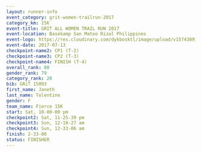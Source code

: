 ```yaml
---
layout: runner-info 
event_category: grit-women-trailrun-2017 
category_km: 15K 
event-title: GRIT ALL WOMEN TRAIL RUN 2017 
event-location: Basekamp San Mateo Rizal Philippines 
event-logo: https://res.cloudinary.com/dykbosktl/image/upload/v1574389137/Logo/a04c0-grit-logo_yxzsau.png 
event-date: 2017-07-13 
checkpoint-name2: CP1 (T-2) 
checkpoint-name3: CP2 (T-3) 
checkpoint-name4: FINISH (T-4) 
overall_rank: 80
gender_rank: 79
category_rank: 20
bib: GRiT 15093
first_name: Janeth
last_name: Tolentino
gender: F
team_name: Fierce 15K
start: Sat, 10-00-00 pm
checkpoint2: Sat, 11-25-39 pm
checkpoint3: Sun, 12-18-27 am
checkpoint4: Sun, 12-33-06 am
finish: 2-33-06
status: FINISHER
---
```

